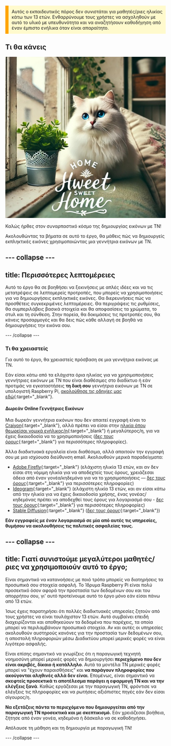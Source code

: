 <p style='border-left: solid; border-width:10px; border-color: #FFA500; background-color: #FFFACD; padding: 10px;'>
Αυτός ο εκπαιδευτικός πόρος δεν συνιστάται για μαθητές/ριες ηλικίας κάτω των 13 ετών. Ενθαρρύνουμε τους χρήστες να ασχοληθούν με αυτό το υλικό με υπευθυνότητα και να αναζητήσουν καθοδήγηση από έναν έμπιστο ενήλικα όταν είναι απαραίτητο.
</p>

## Τι θα κάνεις

![Μια χνουδωτή λευκή γάτα με εντυπωσιακά μπλε μάτια και μια ροζ μύτη κάθεται σε ένα περβάζι και στο πίσω μέρος ενός καναπέ, δίπλα σε μια γλάστρα με φυτό σε ένα διακοσμητικό μεταλλικό δοχείο. Το περβάζι είναι μέρος ενός ζεστού εσωτερικού χώρου, με ένα λουλουδάτο μαξιλάρι, ένα καταπράσινο φυτό και ράφια. Από το παράθυρο διακρίνεται ένα κτίριο. Στο πρώτο πλάνο της εικόνας, υπάρχει κείμενο που γράφει "HOME Hweet SWEET Home" σε κομψό στυλ, με λίγη διακόσμηση.](images/prompt8.jpg)

Καλώς ήρθες στον συναρπαστικό κόσμο της δημιουργίας εικόνων με ΤΝ!

Ακολουθώντας τα βήματα σε αυτό το έργο, θα μάθεις πώς να δημιουργείς εκπληκτικές εικόνες χρησιμοποιώντας μια γεννήτρια εικόνων με ΤΝ.

--- collapse ---
---
title: Περισσότερες λεπτομέρειες
---

Αυτό το έργο θα σε βοηθήσει να ξεκινήσεις με απλές ιδέες και να τις μετατρέψεις σε λεπτομερείς προτροπές, που μπορείς να χρησιμοποιήσεις για να δημιουργήσεις εκπληκτικές εικόνες. Θα διερευνήσεις πώς να προσθέτεις συγκεκριμένες λεπτομέρειες. Θα περιγράψεις τις ρυθμίσεις, θα συμπεριλάβεις βασικά στοιχεία και θα αποφασίσεις τα χρώματα, το στυλ και τη σύνθεση. Στην πορεία, θα δοκιμάσεις τις προτροπές σου, θα κάνεις προσαρμογές και θα δεις πώς κάθε αλλαγή σε βοηθά να δημιουργήσεις την εικόνα σου.

--- /collapse ---

### Τι θα χρειαστείς

Για αυτό το έργο, θα χρειαστείς πρόσβαση σε μια γεννήτρια εικόνας με ΤΝ.

Εάν είσαι κάτω από τα ελάχιστα όρια ηλικίας για να χρησιμοποιήσεις γεννήτριες εικόνων με ΤΝ που είναι διαθέσιμες στο διαδίκτυο ή εάν προτιμάς να εγκαταστήσεις **τη δική σου** γεννήτρια εικόνων με ΤΝ σε υπολογιστή Raspberry Pi, [ακολούθησε τις οδηγίες μας εδώ](https://projects.raspberrypi.org/el-GR/projects/ai-images-on-pi){:target="_blank"}.

#### Δωρεάν Online Γεννήτριες Εικόνων

Μια δωρεάν γεννήτρια εικόνων που δεν απαιτεί εγγραφή είναι το [Craiyon](https://www.craiyon.com){:target="_blank"}, αλλά πρέπει να είσαι στην [ηλικία όπου θεωρείσαι νομικά ενήλικος/η](https://en.wikipedia.org/wiki/Age_of_majority){:target="_blank"} ή μεγαλύτερος/η, για να έχεις δικαιοδοσία να το χρησιμοποιήσεις ([δες τους όρους](https://www.craiyon.com/terms){:target="_blank"} για περισσότερες πληροφορίες).

Άλλα διαδικτυακά εργαλεία είναι διαθέσιμα, αλλά απαιτούν την εγγραφή σου με μια ισχύουσα διεύθυνση email. Ακολουθούν μερικά παραδείγματα:

- [Adobe Firefly](https://firefly.adobe.com/){:target="_blank"} (ελάχιστη ηλικία 13 ετών, και αν δεν είσαι στη νόμιμη ηλικία για να αποδεχτείς τους όρους, χρειάζεσαι άδεια από έναν γονέα/κηδεμόνα για να το χρησιμοποιήσεις — [δες τους όρους](https://www.adobe.com/uk/legal/terms.html){:target="_blank"} για περισσότερες πληροφορίες)
- [Ideogram](https://www.ideogram.ai){:target="_blank"} (ελάχιστη ηλικία 13 ετών, και αν είσαι κάτω από την ηλικία για να έχεις δικαιοδοσία χρήσης, ένας γονέας/κηδεμόνας πρέπει να αποδεχθεί τους όρους για λογαριασμό σου - [δες τους όρους](https://ideogram.ai/legal/tos){:target="_blank"} για περισσότερες πληροφορίες)
- [Stable Diffusion](https://stablediffusionweb.com/){:target="_blank"} ([δες τους όρους](https://stablediffusionweb.com/terms-and-conditions){:target="_blank"})

**Εάν εγγραφείς με έναν λογαριασμό σε μία από αυτές τις υπηρεσίες, θυμήσου να ακολουθήσεις τις πολιτικές ασφαλείας τους.**

--- collapse ---
---
title: Γιατί συνιστούμε μεγαλύτεροι μαθητές/ριες να χρησιμοποιούν αυτό το έργο;
---

Είναι σημαντικό να κατανοήσεις με ποιό τρόπο μπορείς να διατηρήσεις τα προσωπικά σου στοιχεία ασφαλή. Το Ίδρυμα Raspberry Pi είναι πολύ προσεκτικό όσον αφορά την προστασία των δεδομένων σου και του απορρήτου σου, γι' αυτό προτείνουμε αυτό το έργο μόνο εάν είσαι πάνω από 13 ετών.

Ίσως έχεις παρατηρήσει ότι πολλές διαδικτυακές υπηρεσίες ζητούν από τους χρήστες να είναι τουλάχιστον 13 ετών. Αυτό συμβαίνει επειδή διαχειρίζονται και αποθηκεύουν τα δεδομένα που παρέχεις, τα οποία μπορεί να περιλαμβάνουν προσωπικά στοιχεία. Αν και αυτές οι υπηρεσίες ακολουθούν αυστηρούς κανόνες για την προστασία των δεδομένων σου, η αποστολή πληροφοριών μέσω Διαδικτύου μπορεί μερικές φορές να είναι λιγότερο ασφαλής.

Είναι επίσης σημαντικό να γνωρίζεις ότι η παραγωγική τεχνητή νοημοσύνη μπορεί μερικές φορές να δημιουργήσει **περιεχόμενο που δεν είναι ακριβές, δίκαιο ή κατάλληλο**. Αυτά τα μοντέλα ΤΝ μερικές φορές μπορεί να "έχουν παραισθήσεις" και **να παράγουν πληροφορίες που ακούγονται αληθινές αλλά δεν είναι**. Επομένως, είναι σημαντικό να **σκεφτείς προσεκτικά τι αποτέλεσμα παράγει η εφαρμογή ΤΝ και να την ελέγξεις ξανά**. Καθώς εργάζεσαι με την παραγωγική ΤΝ, φρόντισε να ελέγξεις τις πληροφορίες και να ρωτήσεις αξιόπιστες πηγές εάν δεν είσαι σίγουρος/η.

**Να εξετάζεις πάντα το περιεχόμενο που δημιουργείται από την παραγωγική ΤΝ προσεκτικά και με σκεπτικισμό.** Εάν χρειάζεσαι βοήθεια, ζήτησε από έναν γονέα, κηδεμόνα ή δάσκαλο να σε καθοδηγήσει.

Απόλαυσε τη μάθηση και τη δημιουργία με παραγωγική ΤΝ!

--- /collapse ---
